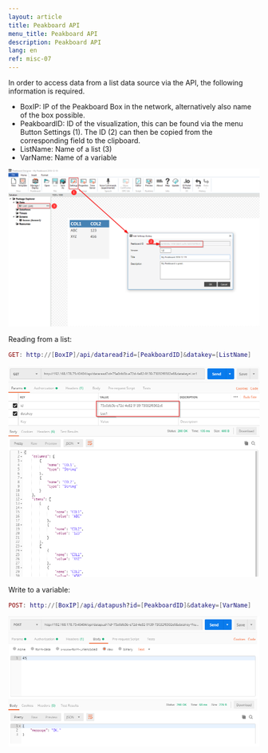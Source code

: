 ```yaml
---
layout: article
title: Peakboard API
menu_title: Peakboard API
description: Peakboard API
lang: en
ref: misc-07
---
```


In order to access data from a list data source via the API, the following information is required.

* BoxIP: IP of the Peakboard Box in the network, alternatively also name of the box possible.
* PeakboardID: ID of the visualization, this can be found via the menu Button Settings (1). The ID (2) can then be copied from the corresponding field to the clipboard.
* ListName: Name of a list (3)
* VarName: Name of a variable

![API01](/assets/images/misc/API/API01.png)

Reading from a list:

```lua
GET: http://[BoxIP]/api/dataread?id=[PeakboardID]&datakey=[ListName]
```

![API02](/assets/images/misc/API/API02.png)

Write to a variable:

```lua
POST: http://[BoxIP]/api/datapush?id=[PeakboardID]&datakey=[VarName]
```

![API03](/assets/images/misc/API/API03.png)

